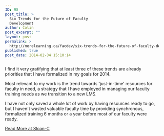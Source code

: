 ```yaml
---
ID: 98
post_title: >
  Six Trends for the Future of Faculty
  Development
author: Colin
post_excerpt: ""
layout: post
permalink: >
  http://merelearning.ca/facdev/six-trends-for-the-future-of-faculty-development/
published: true
post_date: 2014-02-04 15:10:14
---
```

I find it very gratifying that at least three of these trends are already priorities that I have formalized in my goals for 2014.

Most relevant to my work is the trend towards 'just-in-time' resources for faculty in need, a strategy that I have employed in managing our faculty training needs as we transition to a new LMS.

I have not only saved a whole lot of work by having resources ready to go, but I haven't wasted valuable faculty time by providing synchronous, formalized training 6 months or a year before most of our faculty were ready.

<a href="http://blog.sloanconsortium.org/2014/02/04/charting-a-course-for-the-future-of-faculty-development-in-higher-education/" target="_blank">Read More at Sloan-C</a>
